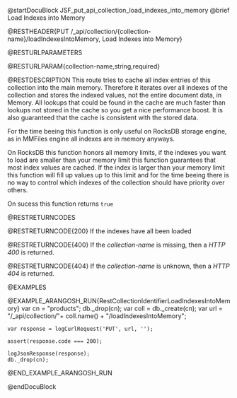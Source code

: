 
@startDocuBlock JSF_put_api_collection_load_indexes_into_memory
@brief Load Indexes into Memory

@RESTHEADER{PUT /_api/collection/{collection-name}/loadIndexesIntoMemory, Load Indexes into Memory}

@RESTURLPARAMETERS

@RESTURLPARAM{collection-name,string,required}

@RESTDESCRIPTION
This route tries to cache all index entries
of this collection into the main memory.
Therefore it iterates over all indexes of the collection
and stores the indexed values, not the entire document data,
in Memory.
All lookups that could be found in the cache are much faster
than lookups not stored in the cache so you get a nice performance boost.
It is also guaranteed that the cache is consistent with the stored data.

For the time beeing this function is only useful on RocksDB storage engine,
as in MMFiles engine all indexes are in memory anyways.

On RocksDB this function honors all memory limits, if the indexes you want
to load are smaller than your memory limit this function guarantees that most
index values are cached.
If the index is larger than your memory limit this function will fill up values
up to this limit and for the time beeing there is no way to control which indexes
of the collection should have priority over others.

On sucess this function returns `true`

@RESTRETURNCODES

@RESTRETURNCODE{200}
If the indexes have all been loaded

@RESTRETURNCODE{400}
If the *collection-name* is missing, then a *HTTP 400* is
returned.

@RESTRETURNCODE{404}
If the *collection-name* is unknown, then a *HTTP 404* is returned.

@EXAMPLES

@EXAMPLE_ARANGOSH_RUN{RestCollectionIdentifierLoadIndexesIntoMemory}
    var cn = "products";
    db._drop(cn);
    var coll = db._create(cn);
    var url = "/_api/collection/"+ coll.name() + "/loadIndexesIntoMemory";

    var response = logCurlRequest('PUT', url, '');

    assert(response.code === 200);

    logJsonResponse(response);
    db._drop(cn);
@END_EXAMPLE_ARANGOSH_RUN

@endDocuBlock

